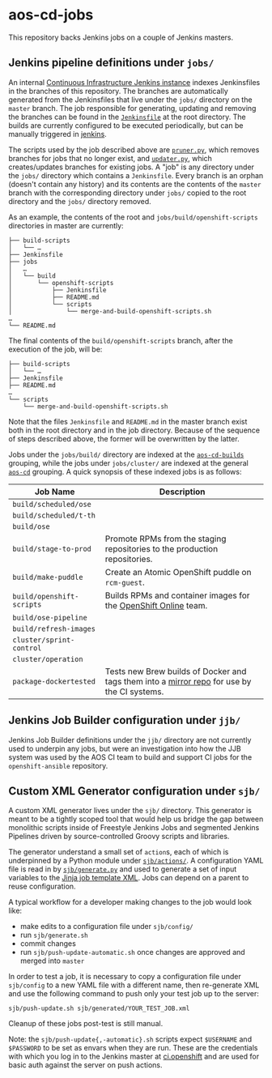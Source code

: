# aos-cd-jobs

This repository backs Jenkins jobs on a couple of Jenkins masters.

## Jenkins pipeline definitions under `jobs/`

An internal [Continuous Infrastructure Jenkins instance](https://atomic-e2e-jenkins.rhev-ci-vms.eng.rdu2.redhat.com/) indexes Jenkinsfiles in the branches of this repository.  The branches are automatically generated from the Jenkinsfiles that live under the `jobs/` directory on the `master` branch. The job responsible for generating, updating and removing the branches can be found in the [`Jenkinsfile`](Jenkinsfile) at the root directory. The builds are currently configured to be executed periodically, but can be manually triggered in [jenkins](https://atomic-e2e-jenkins.rhev-ci-vms.eng.rdu2.redhat.com/job/aos-cd-master/job/master/).

The scripts used by the job described above are [`pruner.py`](aos_cd_jobs/pruner.py), which removes branches for jobs that no longer exist, and [`updater.py`](aos_cd_jobs/updater.py), which creates/updates branches for existing jobs. A "job" is any directory under the `jobs/` directory which contains a `Jenkinsfile`.  Every branch is an orphan (doesn't contain any history) and its contents are the contents of the `master` branch with the corresponding directory under `jobs/` copied to the root directory and the `jobs/` directory removed.

As an example, the contents of the root and `jobs/build/openshift-scripts` directories in master are currently:

    ├── build-scripts
    │   └── …
    ├── Jenkinsfile
    ├── jobs
    │   …
    │   └── build
    │       └── openshift-scripts
    │           ├── Jenkinsfile
    │           ├── README.md
    │           └── scripts
    │               └── merge-and-build-openshift-scripts.sh
    …
    └── README.md

The final contents of the `build/openshift-scripts` branch, after the execution of the job, will be:

    ├── build-scripts
    │   └── …
    ├── Jenkinsfile
    ├── README.md
    …
    └── scripts
        └── merge-and-build-openshift-scripts.sh

Note that the files `Jenkinsfile` and `README.md` in the master branch exist both in the root directory and in the job directory.  Because of the sequence of steps described above, the former will be overwritten by the latter.

Jobs under the `jobs/build/` directory are indexed at the [`aos-cd-builds`](https://atomic-e2e-jenkins.rhev-ci-vms.eng.rdu2.redhat.com/job/aos-cd-builds/) grouping, while the jobs under `jobs/cluster/` are indexed at the general [`aos-cd`](https://atomic-e2e-jenkins.rhev-ci-vms.eng.rdu2.redhat.com/job/aos-cd/) grouping. A quick synopsis of these indexed jobs is as follows:

|          Job Name          | Description |
| -------------------------- | ----------- |
| `build/scheduled/ose`      |             |
| `build/scheduled/t-th`     |             |
| `build/ose`                |             |
| `build/stage-to-prod`      | Promote RPMs from the staging repositories to the production repositories. |
| `build/make-puddle`        | Create an Atomic OpenShift puddle on `rcm-guest`. |
| `build/openshift-scripts`  | Builds RPMs and container images for the [OpenShift Online](https://github.com/openshift/online) team. |
| `build/ose-pipeline`       |             |
| `build/refresh-images`     |             |
| `cluster/sprint-control`   |             |
| `cluster/operation`        |             |
| `package-dockertested`     | Tests new Brew builds of Docker and tags them into a [mirror repo](https://mirror.openshift.com/enterprise/rhel/dockerextra/x86_64/os/Packages/) for use by the CI systems. |

## Jenkins Job Builder configuration under `jjb/`

Jenkins Job Builder definitions under the `jjb/` directory are not currently used to underpin any jobs, but were an investigation into how the JJB system was used by the AOS CI team to build and support CI jobs for the `openshift-ansible` repository.

## Custom XML Generator configuration under `sjb/`

A custom XML generator lives under the `sjb/` directory. This generator is meant to be a tightly scoped tool that would help us bridge the gap between monolithic scripts inside of Freestyle Jenkins Jobs and segmented Jenkins Pipelines driven by source-controlled Groovy scripts and libraries.

The generator understand a small set of `action`s, each of which is underpinned by a Python module under [`sjb/actions/`](sjb/actions). A configuration YAML file is read in by [`sjb/generate.py`](sjb/generate.py) and used to generate a set of input variables to the [Jinja job template XML](sjb/templates/test_case.xml). Jobs can depend on a parent to reuse configuration.

A typical workflow for a developer making changes to the job would look like:

 - make edits to a configuration file under `sjb/config/`
 - run `sjb/generate.sh`
 - commit changes
 - run `sjb/push-update-automatic.sh` once changes are approved and merged into `master`

In order to test a job, it is necessary to copy a configuration file under `sjb/config` to a new YAML file with a different name, then re-generate XML and use the following command to push only your test job up to the server:
```shell
sjb/push-update.sh sjb/generated/YOUR_TEST_JOB.xml
````
Cleanup of these jobs post-test is still manual.

Note: the `sjb/push-update{,-automatic}.sh` scripts expect `$USERNAME` and `$PASSWORD` to be set as envars when they are run. These are the credentials with which you log in to the Jenkins master at [ci.openshift](http://ci.openshift.redhat.com/) and are used for basic auth against the server on push actions.
